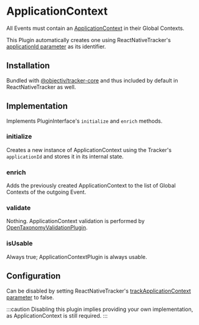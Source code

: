 # ApplicationContext

All Events must contain an [ApplicationContext](/taxonomy/reference/global-contexts/ApplicationContext.md) in their Global Contexts.

This Plugin automatically creates one using ReactNativeTracker's [applicationId parameter](/tracking/react-native/api-reference/ReactNativeTracker.md#configuration) as its identifier.

## Installation
Bundled with [@objectiv/tracker-core](https://www.npmjs.com/package/@objectiv/tracker-core) and thus included by default in ReactNativeTracker as well.

## Implementation
Implements PluginInterface's `initialize` and `enrich` methods.

### initialize
Creates a new instance of ApplicationContext using the Tracker's `applicationId` and stores it in its internal state.

### enrich
Adds the previously created ApplicationContext to the list of Global Contexts of the outgoing Event.

### validate
Nothing. ApplicationContext validation is performed by [OpenTaxonomyValidationPlugin](/tracking/react-native/plugins/open-taxonomy-validation.md).

### isUsable
Always true; ApplicationContextPlugin is always usable.

## Configuration
Can be disabled by setting ReactNativeTracker's [trackApplicationContext parameter](/tracking/react-native/api-reference/ReactNativeTracker.md#configuration) to false.   

:::caution
Disabling this plugin implies providing your own implementation, as ApplicationContext is still required.
:::
